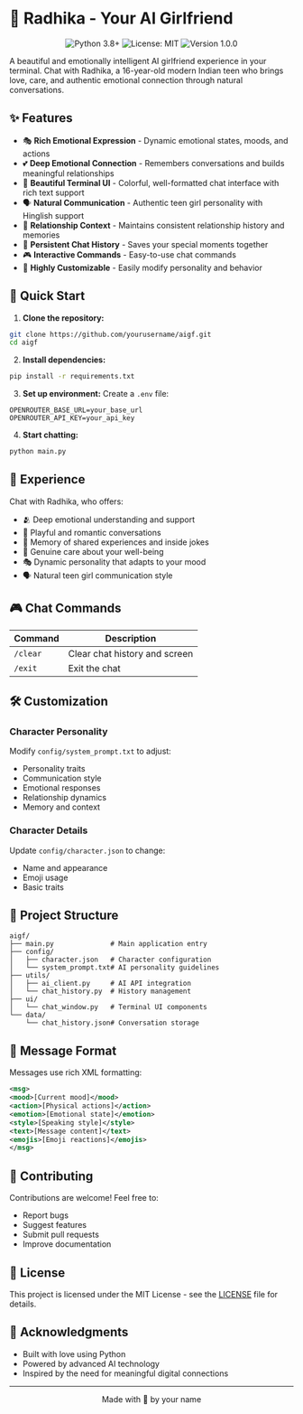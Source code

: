 # 💝 Radhika - Your AI Girlfriend

<div align="center">
  <img src="https://img.shields.io/badge/Python-3.8+-blue.svg" alt="Python 3.8+"/>
  <img src="https://img.shields.io/badge/License-MIT-green.svg" alt="License: MIT"/>
  <img src="https://img.shields.io/badge/Version-1.0.0-purple.svg" alt="Version 1.0.0"/>
</div>

A beautiful and emotionally intelligent AI girlfriend experience in your terminal. Chat with Radhika, a 16-year-old modern Indian teen who brings love, care, and authentic emotional connection through natural conversations.

## ✨ Features

- 🎭 **Rich Emotional Expression** - Dynamic emotional states, moods, and actions
- 💕 **Deep Emotional Connection** - Remembers conversations and builds meaningful relationships
- 🎨 **Beautiful Terminal UI** - Colorful, well-formatted chat interface with rich text support
- 🗣️ **Natural Communication** - Authentic teen girl personality with Hinglish support
- 💌 **Relationship Context** - Maintains consistent relationship history and memories
- 📝 **Persistent Chat History** - Saves your special moments together
- 🎮 **Interactive Commands** - Easy-to-use chat commands
- 🔧 **Highly Customizable** - Easily modify personality and behavior

## 🚀 Quick Start

1. **Clone the repository:**
```bash
git clone https://github.com/yourusername/aigf.git
cd aigf
```

2. **Install dependencies:**
```bash
pip install -r requirements.txt
```

3. **Set up environment:**
Create a `.env` file:
```env
OPENROUTER_BASE_URL=your_base_url
OPENROUTER_API_KEY=your_api_key
```

4. **Start chatting:**
```bash
python main.py
```

## 💫 Experience

Chat with Radhika, who offers:
- 🫂 Deep emotional understanding and support
- 🌟 Playful and romantic conversations
- 💭 Memory of shared experiences and inside jokes
- 💝 Genuine care about your well-being
- 🎭 Dynamic personality that adapts to your mood
- 🗣️ Natural teen girl communication style

## 🎮 Chat Commands

| Command | Description |
|---------|-------------|
| `/clear` | Clear chat history and screen |
| `/exit`  | Exit the chat |

## 🛠️ Customization

### Character Personality
Modify `config/system_prompt.txt` to adjust:
- Personality traits
- Communication style
- Emotional responses
- Relationship dynamics
- Memory and context

### Character Details
Update `config/character.json` to change:
- Name and appearance
- Emoji usage
- Basic traits

## 📁 Project Structure

```
aigf/
├── main.py              # Main application entry
├── config/
│   ├── character.json   # Character configuration
│   └── system_prompt.txt# AI personality guidelines
├── utils/
│   ├── ai_client.py     # AI API integration
│   └── chat_history.py  # History management
├── ui/
│   └── chat_window.py   # Terminal UI components
└── data/
    └── chat_history.json# Conversation storage
```

## 🎨 Message Format

Messages use rich XML formatting:
```xml
<msg>
<mood>[Current mood]</mood>
<action>[Physical actions]</action>
<emotion>[Emotional state]</emotion>
<style>[Speaking style]</style>
<text>[Message content]</text>
<emojis>[Emoji reactions]</emojis>
</msg>
```

## 🤝 Contributing

Contributions are welcome! Feel free to:
- Report bugs
- Suggest features
- Submit pull requests
- Improve documentation

## 📝 License

This project is licensed under the MIT License - see the [LICENSE](LICENSE) file for details.

## 💖 Acknowledgments

- Built with love using Python
- Powered by advanced AI technology
- Inspired by the need for meaningful digital connections

---
<div align="center">
Made with 💝 by your name
</div>
